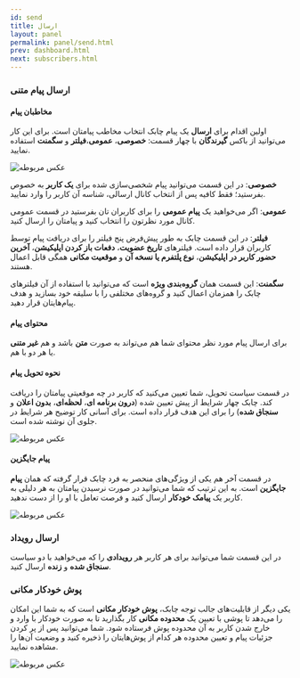 ```yaml
---
id: send
title: ارسال
layout: panel
permalink: panel/send.html
prev: dashboard.html
next: subscribers.html
---
```


### ارسال پیام متنی

#### مخاطبان پیام

اولین اقدام برای **ارسال** یک پیام چابک انتخاب مخاطب پیامتان است. برای این کار می‌توانید از باکس **گیرندگان** با چهار قسمت: **خصوصی**، **عمومی**،**فیلتر** و **سگمنت** استفاده نمایید.

![عکس مربوطه](http://uupload.ir/files/as3q_user-target.png)

**خصوصی**: در این قسمت می‌توانید پیام شخصی‌سازی شده برای **یک کاربر** به خصوص بفرستید؛ فقط کافیه پس از انتخاب کانال ارسالی، شناسه آن کاربر را وارد نمایید.

**عمومی**: اگر می‌خواهید یک **پیام عمومی** را برای کاربران تان بفرستید در قسمت عمومی کانال مورد نظرتون را انتخاب کنید و پیامتان را ارسال کنید.

**فیلتر**: در این قسمت چابک به طور پیش‌فرض پنج فیلتر را برای دریافت پیام توسط کاربران قرار داده است. فیلتر‌های **تاریخ عضویت**، **دفعات باز کردن اپلیکیشن**، **آخرین حضور کاربر در اپلیکیشن**، **نوع پلتفرم یا نسخه آن** و **موقعیت مکانی** همگی قابل اعمال هستند.

**سگمنت**: این قسمت همان **گروه‌بندی ویژه** است که می‌توانید با استفاده از آن فیلتر‌های چابک را همزمان اعمال کنید و گروه‌های مختلفی را با سلیقه خود بسازید و هدف پیام‌هایتان قرار دهید.

#### محتوای پیام

برای ارسال پیام مورد نظر محتوای شما هم می‌تواند به صورت **متن** باشد و هم **غیر متنی** یا هر دو با هم. 

#### نحوه تحویل پیام

در قسمت سیاست تحویل، شما تعیین می‌کنید که کاربر در چه موقعیتی پیامتان را دریافت کند. چابک چهار شرایط از پیش تعیین شده (**درون برنامه ای**، **لحظه‌ای**، **بدون اعلان** و **سنجاق شده**) را برای این هدف قرار داده است. برای آسانی کار توضیح هر شرایط در جلوی آن نوشته شده است.

![عکس مربوطه](http://uupload.ir/files/4p4v_delivery.png)

#### پیام جایگزین
در قسمت آخر هم یکی از ویژگی‌های منحصر به فرد چابک قرار گرفته که همان **پیام جایگزین** است. به این ترتیب که شما می‌توانید در صورت نرسیدن پیامتان به هر دلیلی به کاربر یک **پیامک خودکار** ارسال کنید و فرصت تعامل با او را از دست ندهید.

![عکس مربوطه](http://uupload.ir/files/509f_sms.png)


### ارسال رویداد

در این قسمت شما می‌توانید برای هر کاربر هر **رویدادی** را که می‌خواهید با دو سیاست **سنجاق شده** و **زنده** ارسال کنید.

### پوش خودکار مکانی

یکی دیگر از قابلیت‌های جالب توجه چابک، **پوش خودکار مکانی** است که به شما این امکان را می‌دهد تا پوشی با تعیین یک **محدوده مکانی** کار بگذارید تا به صورت خودکار با وارد و خارج شدن کاربر به آن محدوده  پوش فرستاده شود. شما می‌توانید پس از پر کردن جزئیات پیام و تعیین محدوده هر کدام از پوش‌هایتان را ذخیره کنید و وضعیت آن‌ها را مشاهده نمایید.

![عکس مربوطه](http://uupload.ir/files/wln6_location.png)